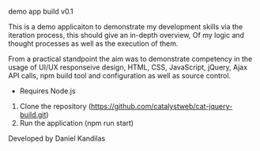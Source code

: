 demo app build v0.1

This is a demo applicaiton to demonstrate my development skills via the iteration process, this should give an in-depth overview,
Of my logic and thought processes as well as the execution of them.

From a practical standpoint the aim was to demonstrate competency in the usage of UI/UX responseive design, HTML, CSS, JavaScript,
jQuery, Ajax API calls, npm build tool and configuration as well as source control.  

* Requires Node.js
1. Clone the repository (https://github.com/catalystweb/cat-jquery-build.git)
2. Run the application (npm run start)

Developed by Daniel Kandilas
